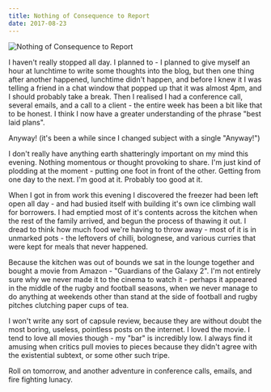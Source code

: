 ```yaml
---
title: Nothing of Consequence to Report
date: 2017-08-23
---
```


![Nothing of Consequence to Report](https://source.unsplash.com/ZYYS1kapOm8/1600x900)

I haven't really stopped all day. I planned to - I planned to give myself an hour at lunchtime to write some thoughts into the blog, but then one thing after another happened, lunchtime didn't happen, and before I knew it I was telling a friend in a chat window that popped up that it was almost 4pm, and I should probably take a break. Then I realised I had a conference call, several emails, and a call to a client - the entire week has been a bit like that to be honest. I think I now have a greater understanding of the phrase "best laid plans".

Anyway! (it's been a while since I changed subject with a single "Anyway!")

I don't really have anything earth shatteringly important on my mind this evening. Nothing momentous or thought provoking to share. I'm just kind of plodding at the moment - putting one foot in front of the other. Getting from one day to the next. I'm good at it. Probably too good at it.

When I got in from work this evening I discovered the freezer had been left open all day - and had busied itself with building it's own ice climbing wall for borrowers. I had emptied most of it's contents across the kitchen when the rest of the family arrived, and begun the process of thawing it out. I dread to think how much food we're having to throw away - most of it is in unmarked pots - the leftovers of chilli, bolognese, and various curries that were kept for meals that never happened.

Because the kitchen was out of bounds we sat in the lounge together and bought a movie from Amazon - "Guardians of the Galaxy 2". I'm not entirely sure why we never made it to the cinema to watch it - perhaps it appeared in the middle of the rugby and football seasons, when we never manage to do anything at weekends other than stand at the side of football and rugby pitches clutching paper cups of tea.

I won't write any sort of capsule review, because they are without doubt the most boring, useless, pointless posts on the internet. I loved the movie. I tend to love all movies though - my "bar" is incredibly low. I always find it amusing when critics pull movies to pieces because they didn't agree with the existential subtext, or some other such tripe.

Roll on tomorrow, and another adventure in conference calls, emails, and fire fighting lunacy.
